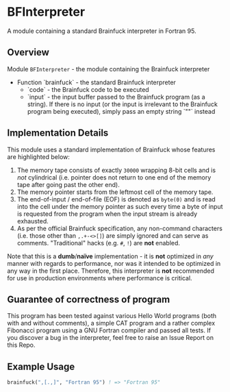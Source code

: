# BFInterpreter

A module containing a standard Brainfuck interpreter in Fortran 95.

## Overview

Module `BFInterpreter` - the module containing the Brainfuck interpreter

<ul>
  <li>
    Function `brainfuck` - the standard Brainfuck interpreter
    <ul>
      <li>`code` - the Brainfuck code to be executed</li>
      <li>`input` - the input buffer passed to the Brainfuck program (as a string).  If there is no input (or the input is irrelevant to the Brainfuck program being executed), simply pass an empty string `""` instead</li>
    </ul>
  </li>
</ul>

## Implementation Details

This module uses a standard implementation of Brainfuck whose features are highlighted below:

1. The memory tape consists of exactly `30000` wrapping 8-bit cells and is *not* cylindrical (i.e. pointer does not return to one end of the memory tape after going past the other end).
2. The memory pointer starts from the leftmost cell of the memory tape.
3. The end-of-input / end-of-file (EOF) is denoted as `byte(0)` and is read into the cell under the memory pointer as such every time a byte of input is requested from the program when the input stream is already exhausted.
4. As per the official Brainfuck specification, any non-command characters (i.e. those other than `,.+-<>[]`) are simply ignored and can serve as comments.  "Traditional" hacks (e.g. `#`, `!`) are **not** enabled.

Note that this is a **dumb**/**naïve** implementation - it is **not** optimized in *any* manner with regards to performance, nor was it intended to be optimized in any way in the first place.  Therefore, this interpreter is **not** recommended for use in production environments where performance is critical.


## Guarantee of correctness of program

This program has been tested against various Hello World programs (both with and without comments), a simple CAT program and a rather complex Fibonacci program using a GNU Fortran compiler and passed all tests.  If you discover a bug in the interpreter, feel free to raise an Issue Report on this Repo.

## Example Usage

```fortran
brainfuck(",[.,]", "Fortran 95") ! => "Fortran 95"
```
